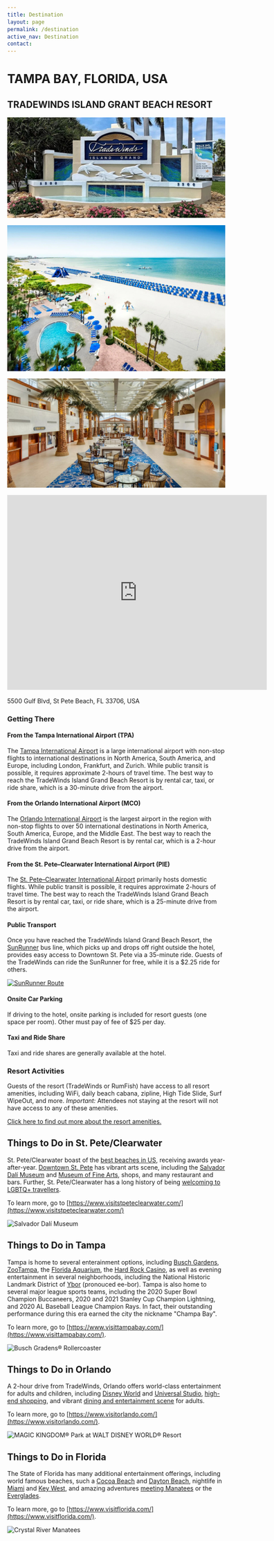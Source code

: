 ```yaml
---
title: Destination
layout: page
permalink: /destination
active_nav: Destination
contact: 
---
```



# TAMPA BAY, FLORIDA, USA
## TRADEWINDS ISLAND GRANT BEACH RESORT

<p>
  <img src="assets/photos/tradewinds/sign.jpg" />
</p>
<p>
  <img src="assets/photos/tradewinds/beach.jpg" /> 
</p>
<p>
  <img src="assets/photos/tradewinds/hall.jpg" />
</p>

<iframe src="https://www.google.com/maps/embed/v1/place?q=Island+Grand+a+TradeWinds+Beach+Resort,+5500+Gulf+Blvd,+St.+Pete+Beach,+FL+33706,+USA&key=AIzaSyBFw0Qbyq9zTFTd-tUY6dZWTgaQzuU17R8" width="600" height="450" style="border:0;" allowfullscreen="" loading="lazy" referrerpolicy="no-referrer-when-downgrade"></iframe>

5500 Gulf Blvd, St Pete Beach, FL 33706, USA

### Getting There

#### From the Tampa International Airport (TPA)

The [Tampa International Airport](https://www.orlandoairports.net/) is a large international airport with non-stop flights to international destinations in North America, South America, and Europe, including London, Frankfurt, and Zurich. While public transit is possible, it requires approximate 2-hours of travel time. The best way to reach the TradeWinds Island Grand Beach Resort is by rental car, taxi, or ride share, which is a 30-minute drive from the airport. 


#### From the Orlando International Airport (MCO)

The [Orlando International Airport](https://www.orlandoairports.net/) is the largest airport in the region with non-stop flights to over 50 international destinations in North America, South America, Europe, and the Middle East. The best way to reach the TradeWinds Island Grand Beach Resort is by rental car, which is a 2-hour drive from the airport. 


#### From the St. Pete–Clearwater International Airport (PIE)

The [St. Pete–Clearwater International Airport](https://fly2pie.com/) primarily hosts domestic flights. While public transit is possible, it requires approximate 2-hours of travel time. The best way to reach the TradeWinds Island Grand Beach Resort is by rental car, taxi, or ride share, which is a 25-minute drive from the airport. 


#### Public Transport

Once you have reached the TradeWinds Island Grand Beach Resort, the [SunRunner](https://psta.net/about-psta/projects/sunrunner/) bus line, which picks up and drops off right outside the hotel, provides easy access to Downtown St. Pete via a 35-minute ride. Guests of the TradeWinds can ride the SunRunner for free, while it is a $2.25 ride for others.

[![SunRunner Route](https://psta.net/media/6494/sunrunner-interactive-map.jpg)](https://www.google.com/maps/d/viewer?mid=1tmOuhGwLF5ksk02sRBnAKOmHGguKe58&hl=en&ll=27.73909310677942%2C-82.7089450950972&z=13)


#### Onsite Car Parking

If driving to the hotel, onsite parking is included for resort guests (one space per room). Other must pay of fee of $25 per day.

#### Taxi and Ride Share

Taxi and ride shares are generally available at the hotel.


### Resort Activities

Guests of the resort (TradeWinds or RumFish) have access to all resort amenities, including WiFi, daily beach cabana, zipline, High Tide Slide, Surf WipeOut, and more. *Important:* Attendees not staying at the resort will not have access to any of these amenities.

[Click here to find out more about the resort amenities.](https://www.tradewindsresort.com/explore/resort-recreation)

## Things to Do in St. Pete/Clearwater


St. Pete/Clearwater boast of the [best beaches in US](https://www.visitstpeteclearwater.com/things-to-do/beaches), receiving awards year-after-year. [Downtown St. Pete](https://www.visitstpeteclearwater.com/central-ave) has vibrant arts scene, including the [Salvador Dalí Museum](https://www.visitstpeteclearwater.com/profile/dali-museum/138446) and [Museum of Fine Arts](https://www.visitstpeteclearwater.com/things-to-do/arts#:~:text=collection%20at%20the-,Museum%20of%20Fine%20Arts,-and%20gorgeous%20glass), shops, and many restaurant and bars. Further, St. Pete/Clearwater has a long history of being [welcoming to LGBTQ+ travellers](https://www.visitstpeteclearwater.com/lgbtq-travel).

To learn more, go to [https://www.visitstpeteclearwater.com/](https://www.visitstpeteclearwater.com/)

![Salvador Dalí Museum](https://www.visitstpeteclearwater.com/sites/default/files/styles/large_horizontal_wide/public/listing_images/stpetersburg-dali-museum-exterior-hero_83A34606-B5B1-1BE8-6F1EB560E8378FD7-83a3454aa40309b_83a348b8-aecf-08c9-ffde65dec890bf31.jpg?h=c12e0b96&itok=oInXwtHu)

## Things to Do in Tampa

Tampa is home to several enterainment options, including [Busch Gardens](https://www.visittampabay.com/listings/busch-gardens-tampa-bay/1824/), [ZooTampa](https://www.visittampabay.com/listings/zootampa-at-lowry-park/8011/), the [Florida Aquarium](https://www.visittampabay.com/listings/the-florida-aquarium/3048/), the [Hard Rock Casino](https://www.visittampabay.com/listings/seminole-hard-rock-hotel-%26-casino-tampa/3843/), as well as evening entertainment in several neighborhoods, including the National Historic Landmark District of [Ybor](https://www.visittampabay.com/listings/centro-ybor/7274/) (pronouced ee-bor). Tampa is also home to several major league sports teams, including the 2020 Super Bowl Champion Buccaneers, 2020 and 2021 Stanley Cup Champion Lightning, and 2020 AL Baseball League Champion Rays. In fact, their outstanding performance during this era earned the city the nickname "Champa Bay". 

To learn more, go to [https://www.visittampabay.com/](https://www.visittampabay.com/).

![Busch Gradens® Rollercoaster](https://assets.simpleviewinc.com/simpleview/image/upload/c_fill,h_726,q_75,w_1920/v1/clients/tampabay/BUSCH_GARDENS_TAMPA_BAY_CHEETAH_HUNT_03_1__1006b815-5d71-4e0e-8126-c056dbb26c60.jpg)

## Things to Do in Orlando

A 2-hour drive from TradeWinds, Orlando offers world-class entertainment for adults and children, including [Disney World](https://www.visitorlando.com/things-to-do/theme-parks/walt-disney-world-resort/) and [Universal Studio](https://www.visitorlando.com/things-to-do/theme-parks/universal-orlando-resort/), [high-end shopping](https://www.visitorlando.com/things-to-do/shopping/), and vibrant [dining and entertainment scene](https://www.visitorlando.com/things-to-do/eat-drink/) for adults.

To learn more, go to [https://www.visitorlando.com/](https://www.visitorlando.com/).

![MAGIC KINGDOM® Park at WALT DISNEY WORLD® Resort](https://assets.simpleviewinc.com/simpleview/image/upload/c_fill,f_webp,g_xy_center,h_500,q_75,w_1400,x_5100,y_4862/v1/clients/orlandofl/8731_castle_landing_page_image_nu_2a8f8e6a-a1f9-45fd-8eca-596c92d04a7c.jpg)

## Things to Do in Florida

The State of Florida has many additional entertainment offerings, including world famous beaches, such a [Cocoa Beach](https://www.visitflorida.com/beaches/popular/cocoa-beach/) and [Dayton Beach](https://www.visitflorida.com/beaches/popular/daytona-beach/), nightlife in [Miami](https://www.visitflorida.com/places-to-go/southeast/#:~:text=Nature%20Center.-,Miami,-Ever%20the%20melting) and [Key West](https://www.visitflorida.com/places-to-go/southeast/key-west/), and amazing adventures [meeting Manatees](https://www.visitflorida.com/things-to-do/outdoors-and-adventure/wildlife/manatees/) or the [Everglades](https://www.visitflorida.com/things-to-do/outdoors-and-adventure/parks/everglades-national-park/).

To learn more, go to [https://www.visitflorida.com/](https://www.visitflorida.com/).

![Crystal River Manatees](https://assets.simpleviewinc.com/simpleview/image/upload/c_fill,f_avif,g_xy_center,h_500,q_55,w_1170,x_716,y_377/v1/clients/visitflorida/VISIT_FLORIDA_Backgrounds_Crystal_River_Manatees_e11b784c-0c27-41b5-9475-9859b9a80da5.jpg)

 
